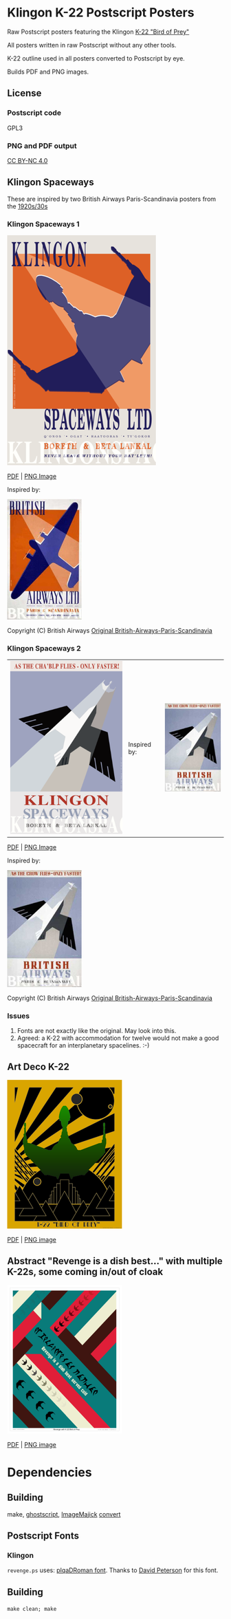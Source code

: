 
# Klingon K-22 Postscript Posters
Raw Postscript posters featuring the Klingon [K-22 "Bird of Prey"](https://www.ststcsolda.space/klingons/K-22/K-22.html)

All posters written in raw Postscript without any other tools.

K-22 outline used in all posters converted to Postscript by eye.

Builds PDF and PNG images.

## License

### Postscript code
GPL3

### PNG and PDF output
[CC BY-NC 4.0](https://creativecommons.org/licenses/by-nc/4.0/)


## Klingon Spaceways
These are inspired by two British Airways Paris-Scandinavia posters from the [1920s/30s](https://www.britishairways.com/en-ca/information/about-ba/history-and-heritage/posters/posters-1920-1939)


### Klingon Spaceways 1
![Klingon Spaceways](https://raw.githubusercontent.com/gnewton/k22_posters/main/thumbs/klingon_spaceways_small.png)

[PDF](https://github.com/gnewton/k22_posters/raw/main/pdf/klingon_spaceways.pdf)
|
[PNG Image](https://github.com/gnewton/k22_posters/raw/main/png/klingon_spaceways.png) 
                                                                                        
Inspired by:

![British-Airways-Paris-Scandinavia-poster.jpg](British-Airways-Paris-Scandinavia-poster.jpg)

Copyright (C) British Airways
[Original British-Airways-Paris-Scandinavia](https://www.britishairways.com/assets/images/information/about-ba/history-and-heritage/posters/1920-1939/lightbox/384x620-British-Airways-Paris-Scandinavia-poster.jpg)




### Klingon Spaceways 2

|  |  |  |
|-------------------------------------------------|-------------------------------------------------|-------------------------------------------------|
|![Klingon Spaceways 2: Bird / CHA'BLP](https://raw.githubusercontent.com/gnewton/k22_posters/main/thumbs/klingon_spaceways_bird_small.png) | Inspired by: | ![British-Airways-Paris-Scandinavia-poster_2.jpg](British-Airways-Paris-Scandinavia-poster_2.jpg)|

[PDF](https://github.com/gnewton/k22_posters/raw/main/pdf/klingon_spaceways_bird.pdf)
|
[PNG Image](https://github.com/gnewton/k22_posters/raw/main/png/klingon_spaceways_bird.png) 

Inspired by:

![British-Airways-Paris-Scandinavia-poster_2.jpg](British-Airways-Paris-Scandinavia-poster_2.jpg)

Copyright (C) British Airways
[Original British-Airways-Paris-Scandinavia](https://www.britishairways.com/assets/images/information/about-ba/history-and-heritage/posters/1920-1939/lightbox/395x620-British-Airways-as-the-crow-flies-poster.jpg)
### Issues
1. Fonts are not exactly like the original. May look into this.
1. Agreed: a K-22 with accommodation for twelve would not make a good spacecraft for an interplanetary spacelines. :-)


## Art Deco K-22
![Art Deco](https://raw.githubusercontent.com/gnewton/k22_posters/main/thumbs/k22-artdeco_small.png)

[PDF](https://github.com/gnewton/k22_posters/raw/main/pdf/k22-artdeco.pdf)
|
[PNG image](https://github.com/gnewton/k22_posters/raw/main/png/k22-artdeco.png)


## Abstract "Revenge is a dish best..." with multiple K-22s, some coming in/out of cloak
![Revenge is a meal...](https://raw.githubusercontent.com/gnewton/k22_posters/main/thumbs/revenge_small.png)

[PDF](https://github.com/gnewton/k22_posters/raw/main/pdf/revenge.pdf)
|
[PNG image](https://github.com/gnewton/k22_posters/raw/main/png/revenge.png)



# Dependencies
## Building
make, [ghostscript](https://www.ghostscript.com/), [ImageMajick](https://imagemagick.org/) [convert](https://imagemagick.org/script/convert.php)
## Postscript Fonts
### Klingon
`revenge.ps` uses: 
[pIqaDRoman font](https://hol.kag.org/page/piqadsupport.html). Thanks to  [David Peterson](https://twitter.com/Dedalvs) for this font.
## Building
`make clean; make`
